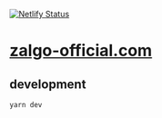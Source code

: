 [![Netlify Status](https://api.netlify.com/api/v1/badges/0373c42a-2429-42dd-8348-0ed0193d1592/deploy-status)](https://app.netlify.com/sites/zalgo-official/deploys)

# [zalgo-official.com](https://zalgo-official.com)

## development

```ShellSession
yarn dev
```
